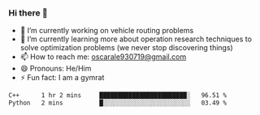 ### Hi there 👋

- 🔭 I’m currently working on vehicle routing problems
- 🌱 I’m currently learning more about operation research techniques to solve optimization problems (we never stop discovering things) 
- 📫 How to reach me: [oscarale930719@gmail.com](mailto:oscarale930719@gmail.com)
- 😄 Pronouns: He/Him
- ⚡ Fun fact: I am a gymrat

<!--
**oscaralejandro1907/oscaralejandro1907** is a ✨ _special_ ✨ repository because its `README.md` (this file) appears on your GitHub profile.

Here are some ideas to get you started:

- 🔭 I’m currently working on ...
- 🌱 I’m currently learning ...
- 👯 I’m looking to collaborate on ...
- 🤔 I’m looking for help with ...
- 💬 Ask me about ...
- 📫 How to reach me: ...
- 😄 Pronouns: ...
- ⚡ Fun fact: ...
-->

<!--START_SECTION:waka-->

```txt
C++      1 hr 2 mins     ████████████████████████░   96.51 %
Python   2 mins          █░░░░░░░░░░░░░░░░░░░░░░░░   03.49 %
```

<!--END_SECTION:waka-->
